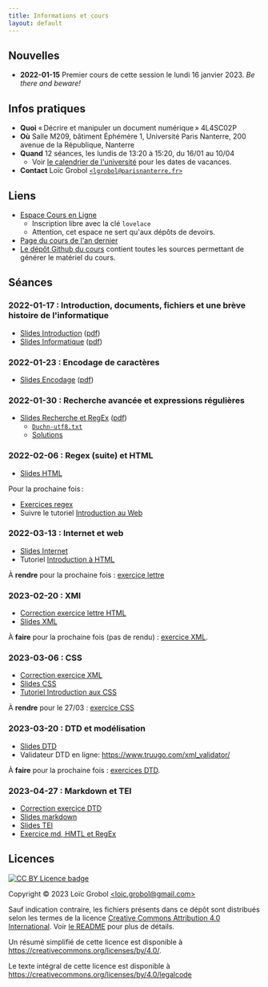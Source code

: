 ```yaml
---
title: Informations et cours
layout: default
---
```


[comment]: <> "LTeX: language=fr"

## Nouvelles

- **2022-01-15** Premier cours de cette session le lundi 16 janvier 2023. *Be there and beware!*

## Infos pratiques

- **Quoi** « Décrire et manipuler un document numérique » 4L4SC02P
- **Où** Salle M209, bâtiment Éphémère 1, Université Paris Nanterre, 200 avenue de la République,
  Nanterre
- **Quand** 12 séances, les lundis de 13:20 à 15:20, du 16/01 au 10/04
  - Voir [le calendrier de
    l'université](https://etudiants.parisnanterre.fr/calendrier-universitaire/calendrier-universitaire-2022-2023)
    pour les dates de vacances.
- **Contact** Loïc Grobol [`<lgrobol@parisnanterre.fr>`](mailto:lgrobol@parisnanterre.fr)

## Liens

- [Espace Cours en Ligne](https://coursenligne.parisnanterre.fr/course/view.php?id=7431)
  - Inscription libre avec la clé `lovelace`
  - Attention, cet espace ne sert qu'aux dépôts de devoirs.
- [Page du cours de l'an dernier]({{site.url}}{{site.baseurl}}/2022)
- [Le dépôt Github du cours](https://github.com/LoicGrobol/document-numerique/) contient toutes
  les sources permettant de générer le matériel du cours.


## Séances

### 2022-01-17 : Introduction, documents, fichiers et une brève histoire de l'informatique

- [Slides Introduction]({{site.url}}{{site.baseurl}}/html_slides/introduction-slides.html)
  ([pdf](html_slides/introduction-slides.pdf))
- [Slides Informatique]({{site.url}}{{site.baseurl}}/html_slides/informatique-slides.html)
  ([pdf](html_slides/informatique-slides.pdf))

### 2022-01-23 : Encodage de caractères

- [Slides Encodage]({{site.url}}{{site.baseurl}}/html_slides/encodages-slides.html)
  ([pdf](html_slides/encodages-slides.pdf))

### 2022-01-30 : Recherche avancée et expressions régulières

- [Slides Recherche et RegEx]({{site.url}}{{site.baseurl}}/html_slides/recherche-slides.html)
  ([pdf](html_slides/recherche-slides.pdf))
  - [`Duchn-utf8.txt`]({{site.url}}{{site.baseurl}}/slides/03-recherche/Duchn-utf8.txt)
  - [Solutions](slides/03-recherche/correction-slides.html)

### 2022-02-06 : Regex (suite) et HTML

- [Slides HTML]({{site.url}}{{site.baseurl}}/html_slides/html-slides.html)

Pour la prochaine fois :

- [Exercices regex]({{site.url}}{{site.baseurl}}/slides/03-recherche/exercices.html)
- Suivre le tutoriel [Introduction au Web](https://developer.mozilla.org/fr/docs/Learn/Getting_started_with_the_web)

### 2022-03-13 : Internet et web

- [Slides Internet]({{site.url}}{{site.baseurl}}/html_slides/internet-slides.html)
- Tutoriel [Introduction à HTML](https://developer.mozilla.org/fr/docs/Learn/HTML/Introduction_to_HTML)

À **rendre** pour la prochaine fois : [exercice lettre](slides/05-html/exercice-lettre.html)

### 2023-02-20 : XMl

- [Correction exercice lettre HTML](slides/05-html/correction-lettre.html)
- [Slides XML]({{site.url}}{{site.baseurl}}/html_slides/xml-slides.html) 

À **faire** pour la prochaine fois (pas de rendu) : [exercice
XML](slides/07-xml/exercices-xml.html).

### 2023-03-06 : CSS

- [Correction exercice XML](slides/07-xml/correction-xml.html)
- [Slides CSS]({{site.url}}{{site.baseurl}}/html_slides/css-slides.html)
- [Tutoriel Introduction aux CSS](https://developer.mozilla.org/fr/docs/Learn/CSS/First_steps)

À **rendre** pour le 27/03 : [exercice CSS](slides/06-css/exercice-college.html)

### 2023-03-20 : DTD et modélisation

- [Slides DTD]({{site.url}}{{site.baseurl}}/html_slides/dtd-slides.html)
- Validateur DTD en ligne: <https://www.truugo.com/xml_validator/>

À **faire** pour la prochaine fois : [exercices DTD](slides/08-dtd/exercices-dtd.html).

### 2023-04-27 : Markdown et TEI

- [Correction exercice DTD](slides/08-dtd/correction-dtd.html)
- [Slides markdown]({{site.url}}{{site.baseurl}}/html_slides/autres_formats-slides.html)
- [Slides TEI]({{site.url}}{{site.baseurl}}/html_slides/tei-slides.html)
- [Exercice md, HMTL et RegEx](slides/10-autres_formats/exercice-md2html.html)


## Licences

[![CC BY Licence
badge](https://i.creativecommons.org/l/by/4.0/88x31.png)](http://creativecommons.org/licenses/by/4.0/)

Copyright © 2023 Loïc Grobol [\<loic.grobol@gmail.com\>](mailto:loic.grobol@gmail.com)

Sauf indication contraire, les fichiers présents dans ce dépôt sont distribués selon les termes de
la licence [Creative Commons Attribution 4.0
International](https://creativecommons.org/licenses/by/4.0/). Voir [le README](README.md#Licences)
pour plus de détails.

 Un résumé simplifié de cette licence est disponible à
 <https://creativecommons.org/licenses/by/4.0/>.

 Le texte intégral de cette licence est disponible à
 <https://creativecommons.org/licenses/by/4.0/legalcode>
